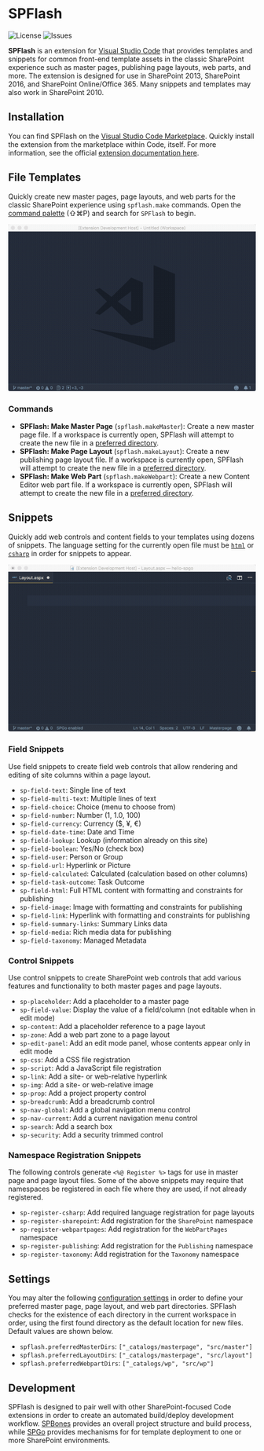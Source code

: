 # SPFlash

![License](https://img.shields.io/github/license/sprtus/spflash.svg?style=flat-square) ![Issues](https://img.shields.io/github/issues/sprtus/spflash.svg?style=flat-square)

**SPFlash** is an extension for [Visual Studio Code](https://code.visualstudio.com/) that provides templates and snippets for common front-end template assets in the classic SharePoint experience such as master pages, publishing page layouts, web parts, and more. The extension is designed for use in SharePoint 2013, SharePoint 2016, and SharePoint Online/Office 365. Many snippets and templates may also work in SharePoint 2010.

## Installation

You can find SPFlash on the [Visual Studio Code Marketplace](https://marketplace.visualstudio.com/items?itemName=spiritous.spflash). Quickly install the extension from the marketplace within Code, itself. For more information, see the official [extension documentation here](https://code.visualstudio.com/docs/editor/extension-gallery).

## File Templates

Quickly create new master pages, page layouts, and web parts for the classic SharePoint experience using `spflash.make` commands. Open the [command palette](https://code.visualstudio.com/docs/getstarted/userinterface#_command-palette) (⇧⌘P) and search for `SPFlash` to begin.

![Animation of SPFlash make files in action](make.gif)

### Commands

* **SPFlash: Make Master Page** (`spflash.makeMaster`): Create a new master page file. If a workspace is currently open, SPFlash will attempt to create the new file in a [preferred directory](#extension-settings).
* **SPFlash: Make Page Layout** (`spflash.makeLayout`): Create a new publishing page layout file. If a workspace is currently open, SPFlash will attempt to create the new file in a [preferred directory](#extension-settings).
* **SPFlash: Make Web Part** (`spflash.makeWebpart`): Create a new Content Editor web part file. If a workspace is currently open, SPFlash will attempt to create the new file in a [preferred directory](#extension-settings).

## Snippets

Quickly add web controls and content fields to your templates using dozens of snippets. The language setting for the currently open file must be [`html`](https://code.visualstudio.com/docs/languages/html) or [`csharp`](https://code.visualstudio.com/docs/languages/csharp) in order for snippets to appear.

![Animation of SPFlash snippets in action](snippets.gif)

### Field Snippets

Use field snippets to create field web controls that allow rendering and editing of site columns within a page layout.

* `sp-field-text`: Single line of text
* `sp-field-multi-text`: Multiple lines of text
* `sp-field-choice`: Choice (menu to choose from)
* `sp-field-number`: Number (1, 1.0, 100)
* `sp-field-currency`: Currency ($, ¥, €)
* `sp-field-date-time`: Date and Time
* `sp-field-lookup`: Lookup (information already on this site)
* `sp-field-boolean`: Yes/No (check box)
* `sp-field-user`: Person or Group
* `sp-field-url`: Hyperlink or Picture
* `sp-field-calculated`: Calculated (calculation based on other columns)
* `sp-field-task-outcome`: Task Outcome
* `sp-field-html`: Full HTML content with formatting and constraints for publishing
* `sp-field-image`: Image with formatting and constraints for publishing
* `sp-field-link`: Hyperlink with formatting and constraints for publishing
* `sp-field-summary-links`: Summary Links data
* `sp-field-media`: Rich media data for publishing
* `sp-field-taxonomy`: Managed Metadata

### Control Snippets

Use control snippets to create SharePoint web controls that add various features and functionality to both master pages and page layouts.

* `sp-placeholder`: Add a placeholder to a master page
* `sp-field-value`: Display the value of a field/column (not editable when in edit mode)
* `sp-content`: Add a placeholder reference to a page layout
* `sp-zone`: Add a web part zone to a page layout
* `sp-edit-panel`: Add an edit mode panel, whose contents appear only in edit mode
* `sp-css`: Add a CSS file registration
* `sp-script`: Add a JavaScript file registration
* `sp-link`: Add a site- or web-relative hyperlink
* `sp-img`: Add a site- or web-relative image
* `sp-prop`: Add a project property control
* `sp-breadcrumb`: Add a breadcrumb control
* `sp-nav-global`: Add a global navigation menu control
* `sp-nav-current`: Add a current navigation menu control
* `sp-search`: Add a search box
* `sp-security`: Add a security trimmed control

### Namespace Registration Snippets

The following controls generate `<%@ Register %>` tags for use in master page and page layout files. Some of the above snippets may require that namespaces be registered in each file where they are used, if not already registered.

* `sp-register-csharp`: Add required language registration for page layouts
* `sp-register-sharepoint`: Add registration for the `SharePoint` namespace
* `sp-register-webpartpages`: Add registration for the `WebPartPages` namespace
* `sp-register-publishing`: Add registration for the `Publishing` namespace
* `sp-register-taxonomy`: Add registration for the `Taxonomy` namespace

## Settings

You may alter the following [configuration settings](https://code.visualstudio.com/docs/getstarted/settings) in order to define your preferred master page, page layout, and web part directories. SPFlash checks for the existence of each directory in the current workspace in order, using the first found directory as the default location for new files. Default values are shown below.

* `spflash.preferredMasterDirs`: `["_catalogs/masterpage", "src/master"]`
* `spflash.preferredLayoutDirs`: `["_catalogs/masterpage", "src/layout"]`
* `spflash.preferredWebpartDirs`: `["_catalogs/wp", "src/wp"]`

## Development

SPFlash is designed to pair well with other SharePoint-focused Code extensions in order to create an automated build/deploy development workflow. [SPBones](https://github.com/sprtus/spbones) provides an overall project structure and build process, while [SPGo](https://marketplace.visualstudio.com/items?itemName=SiteGo.spgo) provides mechanisms for for template deployment to one or more SharePoint environments.
